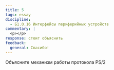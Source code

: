```yaml
---
title: 5
tags: essay
discipline:
  - Б1.О.16 Интерфейсы периферийных устройств
commentary: |
  <p></p>
response: стоит объяснить
feedback:
  general: Cпасибо!
---
```


Объясните механизм работы протокола PS/2